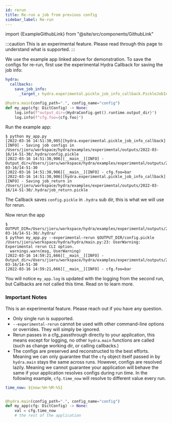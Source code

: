 ```yaml
---
id: rerun
title: Re-run a job from previous config
sidebar_label: Re-run 
---
```


import {ExampleGithubLink} from "@site/src/components/GithubLink"

<ExampleGithubLink text="Example application" to="examples/experimental/rerun"/>

:::caution
This is an experimental feature. Please read through this page to understand what is supported.
:::

We use the example app linked above for demonstration. To save the configs for re-run, first use the experimental
Hydra Callback for saving the job info:


```yaml title="config.yaml"
hydra:
  callbacks:
    save_job_info:
      _target_: hydra.experimental.pickle_job_info_callback.PickleJobInfoCallback
```




```python title="Example function"
@hydra.main(config_path=".", config_name="config")
def my_app(cfg: DictConfig) -> None:
    log.info(f"output_dir={HydraConfig.get().runtime.output_dir}")
    log.info(f"cfg.foo={cfg.foo}")
```


Run the example app:
```commandline
$ python my_app.py
[2022-03-16 14:51:30,905][hydra.experimental.pickle_job_info_callback][INFO] - Saving job configs in /Users/jieru/workspace/hydra/examples/experimental/outputs/2022-03-16/14-51-30/.hydra/config.pickle
[2022-03-16 14:51:30,906][__main__][INFO] - Output_dir=/Users/jieru/workspace/hydra/examples/experimental/outputs/2022-03-16/14-51-30
[2022-03-16 14:51:30,906][__main__][INFO] - cfg.foo=bar
[2022-03-16 14:51:30,906][hydra.experimental.pickle_job_info_callback][INFO] - Saving job_return in /Users/jieru/workspace/hydra/examples/experimental/outputs/2022-03-16/14-51-30/.hydra/job_return.pickle
```
The Callback saves `config.pickle` in `.hydra` sub dir, this is what we will use for rerun.

Now rerun the app
```commandline
$ OUTPUT_DIR=/Users/jieru/workspace/hydra/examples/experimental/outputs/2022-03-16/14-51-30/.hydra/
$ python my_app.py --experimental-rerun $OUTPUT_DIR/config.pickle
/Users/jieru/workspace/hydra/hydra/main.py:23: UserWarning: Experimental rerun CLI option.
  warnings.warn(msg, UserWarning)
[2022-03-16 14:59:21,666][__main__][INFO] - Output_dir=/Users/jieru/workspace/hydra/examples/experimental/outputs/2022-03-16/14-51-30
[2022-03-16 14:59:21,666][__main__][INFO] - cfg.foo=bar
```
You will notice `my_app.log` is updated with the logging from the second run, but Callbacks are not called this time. Read on to learn more.


### Important Notes
This is an experimental feature. Please reach out if you have any question. 
- Only single run is supported.
- `--experimental-rerun` cannot be used with other command-line options or overrides. They will simply be ignored.
- Rerun passes in a cfg_passthrough directly to your application, this means except for logging, no other `hydra.main` 
functions are called (such as change working dir, or calling callbacks.) 
- The configs are preserved and reconstructed to the best efforts. Meaning we can only guarantee that the `cfg` object 
itself passed in by `hydra.main` stays the same across runs. However, configs are resolved lazily. Meaning we cannot 
guarantee your application will behave the same if your application resolves configs during run time. In the following example,
`cfg.time_now` will resolve to different value every run.

<div className="row">
<div className="col  col--5">

```yaml title="config.yaml"
time_now: ${now:%H-%M-%S}



```

</div>

<div className="col col--7">

```python title="Example function"
@hydra.main(config_path=".", config_name="config")
def my_app(cfg: DictConfig) -> None:
    val = cfg.time_now
    # the rest of the application
```
</div>
</div>
